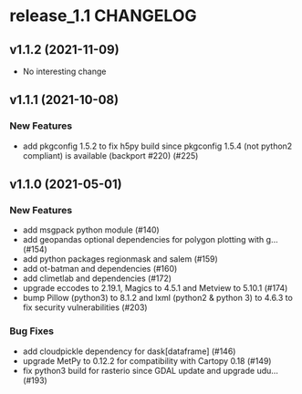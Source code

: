 # release_1.1 CHANGELOG

## v1.1.2 (2021-11-09)

- No interesting change

## v1.1.1 (2021-10-08)

### New Features

- add pkgconfig 1.5.2 to fix h5py build since pkgconfig 1.5.4 (not python2 compliant) is available (backport #220) (#225)

## v1.1.0 (2021-05-01)

### New Features

- add msgpack python module (#140)
- add geopandas optional dependencies for polygon plotting with g… (#154)
- add python packages regionmask and salem (#159)
- add ot-batman and dependencies (#160)
- add climetlab and dependencies (#172)
- upgrade eccodes to 2.19.1, Magics to 4.5.1 and Metview to 5.10.1 (#174)
- bump Pillow (python3) to 8.1.2 and lxml (python2 & python 3) to 4.6.3 to fix security vulnerabilities (#203)

### Bug Fixes

- add cloudpickle dependency for dask[dataframe] (#146)
- upgrade MetPy to 0.12.2 for compatibility with Cartopy 0.18 (#149)
- fix python3 build for rasterio since GDAL update and upgrade udu… (#193)


